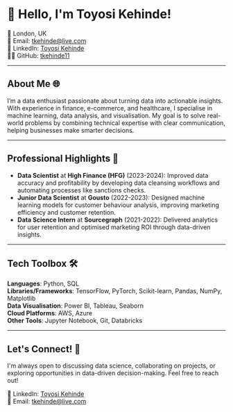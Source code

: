 # 👋 Hello, I'm Toyosi Kehinde!

📍 London, UK  
📧 Email: tkehinde@live.com   
🔗 LinkedIn: [Toyosi Kehinde](https://linkedin.com/in/toyosikehinde)  
👨‍💻 GitHub: [tkehinde11](https://github.com/tkehinde11)

---

## About Me 🌐
I’m a data enthusiast passionate about turning data into actionable insights. With experience in finance, e-commerce, and healthcare, I specialise in machine learning, data analysis, and visualisation. My goal is to solve real-world problems by combining technical expertise with clear communication, helping businesses make smarter decisions.

---

## Professional Highlights 🌟
- **Data Scientist** at **High Finance (HFG)** (2023-2024): Improved data accuracy and profitability by developing data cleansing workflows and automating processes like sanctions checks.  
- **Junior Data Scientist** at **Gousto** (2022-2023): Designed machine learning models for customer behaviour analysis, improving marketing efficiency and customer retention.  
- **Data Science Intern** at **Sourcegraph** (2021-2022): Delivered analytics for user retention and optimised marketing ROI through data-driven insights.  

---

## Tech Toolbox 🛠️
**Languages**: Python, SQL  
**Libraries/Frameworks**: TensorFlow, PyTorch, Scikit-learn, Pandas, NumPy, Matplotlib  
**Data Visualisation**: Power BI, Tableau, Seaborn  
**Cloud Platforms**: AWS, Azure  
**Other Tools**: Jupyter Notebook, Git, Databricks  

---

## Let's Connect! 🤝
I'm always open to discussing data science, collaborating on projects, or exploring opportunities in data-driven decision-making. Feel free to reach out!

🔗 LinkedIn: [Toyosi Kehinde](https://linkedin.com/in/toyosikehinde)  
📧 Email: tkehinde@live.com  

